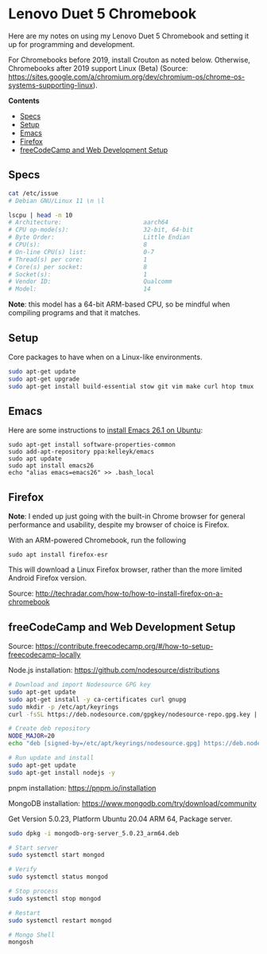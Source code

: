 # Lenovo Duet 5 Chromebook

Here are my notes on using my Lenovo Duet 5 Chromebook and setting it up for
programming and development.

For Chromebooks before 2019, install Crouton as noted below. Otherwise,
Chromebooks after 2019 support Linux (Beta)
(Source: https://sites.google.com/a/chromium.org/dev/chromium-os/chrome-os-systems-supporting-linux).

<!-- START doctoc generated TOC please keep comment here to allow auto update -->
<!-- DON'T EDIT THIS SECTION, INSTEAD RE-RUN doctoc TO UPDATE -->
**Contents**

- [Specs](#specs)
- [Setup](#setup)
- [Emacs](#emacs)
- [Firefox](#firefox)
- [freeCodeCamp and Web Development Setup](#freecodecamp-and-web-development-setup)

<!-- END doctoc generated TOC please keep comment here to allow auto update -->

## Specs

```sh
cat /etc/issue
# Debian GNU/Linux 11 \n \l
```

```sh
lscpu | head -n 10
# Architecture:                       aarch64
# CPU op-mode(s):                     32-bit, 64-bit
# Byte Order:                         Little Endian
# CPU(s):                             8
# On-line CPU(s) list:                0-7
# Thread(s) per core:                 1
# Core(s) per socket:                 8
# Socket(s):                          1
# Vendor ID:                          Qualcomm
# Model:                              14
```

**Note**: this model has a 64-bit ARM-based CPU, so be mindful when compiling
programs and that it matches.


## Setup

Core packages to have when on a Linux-like environments.

```sh
sudo apt-get update
sudo apt-get upgrade
sudo apt-get install build-essential stow git vim make curl htop tmux
```

## Emacs

Here are some instructions to
[install Emacs 26.1 on Ubuntu](http://ubuntuhandbook.org/index.php/2019/02/install-gnu-emacs-26-1-ubuntu-18-04-16-04-18-10/):

```shell
sudo apt-get install software-properties-common
sudo add-apt-repository ppa:kelleyk/emacs
sudo apt update
sudo apt install emacs26
echo "alias emacs=emacs26" >> .bash_local
```

## Firefox

**Note**: I ended up just going with the built-in Chrome browser for 
general performance and usability, despite my browser of choice is
Firefox.

With an ARM-powered Chromebook, run the following

```
sudo apt install firefox-esr
```

This will download a Linux Firefox browser, rather than the more limited Android
Firefox version.

Source: http://techradar.com/how-to/how-to-install-firefox-on-a-chromebook

## freeCodeCamp and Web Development Setup

Source: https://contribute.freecodecamp.org/#/how-to-setup-freecodecamp-locally

Node.js installation: https://github.com/nodesource/distributions

```sh
# Download and import Nodesource GPG key
sudo apt-get update
sudo apt-get install -y ca-certificates curl gnupg
sudo mkdir -p /etc/apt/keyrings
curl -fsSL https://deb.nodesource.com/gpgkey/nodesource-repo.gpg.key | sudo gpg --dearmor -o /etc/apt/keyrings/nodesource.gpg

# Create deb repository
NODE_MAJOR=20
echo "deb [signed-by=/etc/apt/keyrings/nodesource.gpg] https://deb.nodesource.com/node_$NODE_MAJOR.x nodistro main" | sudo tee /etc/apt/sources.list.d/nodesource.list

# Run update and install
sudo apt-get update
sudo apt-get install nodejs -y
```

pnpm installation: https://pnpm.io/installation

MongoDB installation: https://www.mongodb.com/try/download/community

Get Version 5.0.23, Platform Ubuntu 20.04 ARM 64, Package server.

```sh
sudo dpkg -i mongodb-org-server_5.0.23_arm64.deb
```

```sh
# Start server
sudo systemctl start mongod

# Verify
sudo systemctl status mongod

# Stop process
sudo systemctl stop mongod

# Restart
sudo systemctl restart mongod

# Mongo Shell
mongosh
```
